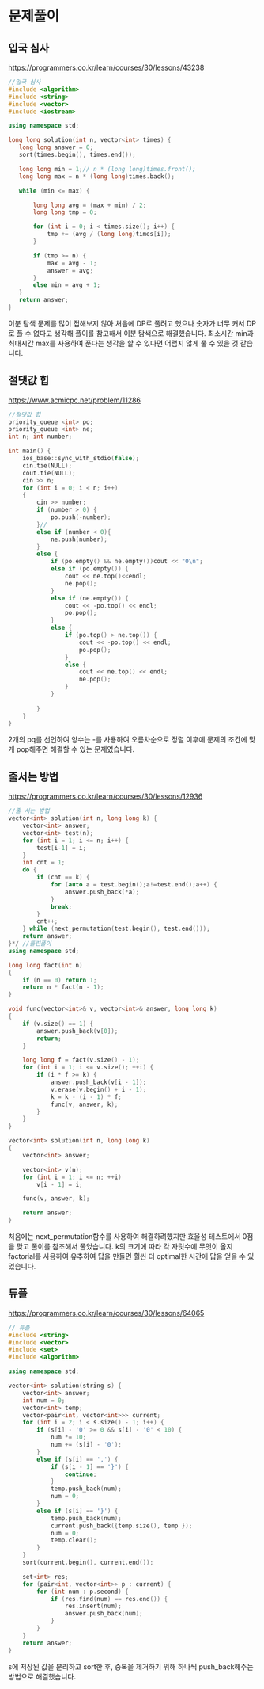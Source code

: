 ﻿
# 문제풀이
## 입국 심사
https://programmers.co.kr/learn/courses/30/lessons/43238
<!--line-->
 ```c++
//입국 심사
#include <algorithm>
#include <string>
#include <vector>
#include <iostream>

using namespace std;

long long solution(int n, vector<int> times) {
	long long answer = 0;
	sort(times.begin(), times.end());

	long long min = 1;// n * (long long)times.front();
	long long max = n * (long long)times.back();

	while (min <= max) {

		long long avg = (max + min) / 2;
		long long tmp = 0;

		for (int i = 0; i < times.size(); i++) {
			tmp += (avg / (long long)times[i]);
		}

		if (tmp >= n) {
			max = avg - 1;
			answer = avg;
		}
		else min = avg + 1;
	}
	return answer;
}

 ```
이분 탐색 문제를 많이 접해보지 않아 처음에 DP로 풀려고 했으나 숫자가 너무 커서 DP로 풀 수 없다고 생각해 풀이를 참고해서 이분 탐색으로 해결했습니다. 최소시간 min과 최대시간 max를 사용하여 푼다는 생각을 할 수 있다면 어렵지 않게 풀 수 있을 것 같습니다.

## 절댓값 힙
https://www.acmicpc.net/problem/11286
```c++
//절댓값 힙
priority_queue <int> po;
priority_queue <int> ne;
int n; int number;

int main() {
	ios_base::sync_with_stdio(false);
	cin.tie(NULL);
	cout.tie(NULL);
	cin >> n;
	for (int i = 0; i < n; i++)
	{
		cin >> number;
		if (number > 0) {
			po.push(-number);
		}//
		else if (number < 0){
			ne.push(number);
		}
		else {
			if (po.empty() && ne.empty())cout << "0\n";
			else if (po.empty()) {
				cout << ne.top()<<endl;
				ne.pop();
			}
			else if (ne.empty()) {
				cout << -po.top() << endl;
				po.pop();
			}
			else {
				if (po.top() > ne.top()) {
					cout << -po.top() << endl;
					po.pop();
				}
				else {
					cout << ne.top() << endl;
					ne.pop();
				}
			}
			
		}
	}
}
```
2개의 pq를 선언하여 양수는 -를 사용하여 오름차순으로 정렬 이후에 문제의 조건에 맞게 pop해주면 해결할 수 있는 문제였습니다.

## 줄서는 방법
https://programmers.co.kr/learn/courses/30/lessons/12936
```c++
//줄 서는 방법
vector<int> solution(int n, long long k) {
	vector<int> answer;
	vector<int> test(n);
	for (int i = 1; i <= n; i++) {
		test[i-1] = i;
	}
	int cnt = 1;
	do {
		if (cnt == k) {
			for (auto a = test.begin();a!=test.end();a++) {
				answer.push_back(*a);
			}
			break;
		}
		cnt++;
	} while (next_permutation(test.begin(), test.end()));
	return answer;
}*/ //틀린풀이
using namespace std;

long long fact(int n)
{
	if (n == 0) return 1;
	return n * fact(n - 1);
}

void func(vector<int>& v, vector<int>& answer, long long k)
{
	if (v.size() == 1) {
		answer.push_back(v[0]);
		return;
	}

	long long f = fact(v.size() - 1);
	for (int i = 1; i <= v.size(); ++i) {
		if (i * f >= k) {
			answer.push_back(v[i - 1]);
			v.erase(v.begin() + i - 1);
			k = k - (i - 1) * f;
			func(v, answer, k);
		}
	}
}

vector<int> solution(int n, long long k)
{
	vector<int> answer;

	vector<int> v(n);
	for (int i = 1; i <= n; ++i)
		v[i - 1] = i;

	func(v, answer, k);

	return answer;
}
```
처음에는 next_permutation함수를 사용하여 해결하려헀지만 효율성 테스트에서 0점을 맞고 풀이를 참조해서 풀었습니다. k의 크기에 따라 각 자릿수에 무엇이 올지 factorial를 사용하여 유추하여 답을 만들면 훨씬 더 optimal한 시간에 답을 얻을 수 있었습니다.
## 튜플
https://programmers.co.kr/learn/courses/30/lessons/64065
```c++
// 튜플
#include <string>
#include <vector>
#include <set>
#include <algorithm>

using namespace std;

vector<int> solution(string s) {
	vector<int> answer;
	int num = 0;
	vector<int> temp;
	vector<pair<int, vector<int>>> current;
	for (int i = 2; i < s.size() - 1; i++) {
		if (s[i] - '0' >= 0 && s[i] - '0' < 10) {
			num *= 10;
			num += (s[i] - '0');
		}
		else if (s[i] == ',') {
			if (s[i - 1] == '}') {
				continue;
			}
			temp.push_back(num);
			num = 0;
		}
		else if (s[i] == '}') {
			temp.push_back(num);
			current.push_back({temp.size(), temp });
			num = 0;
			temp.clear();
		}
	}
	sort(current.begin(), current.end());

	set<int> res;
	for (pair<int, vector<int>> p : current) {
		for (int num : p.second) {
			if (res.find(num) == res.end()) {
				res.insert(num);
				answer.push_back(num);
			}
		}
	}
	return answer;
}
```
s에 저장된 값을 분리하고 sort한 후, 중복을 제거하기 위해 하나씩 push_back해주는 방법으로 해결했습니다.  
